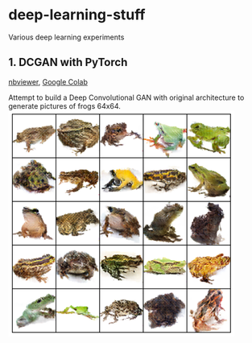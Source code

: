 # deep-learning-stuff
Various deep learning experiments

## 1. DCGAN with PyTorch

[nbviewer](https://nbviewer.jupyter.org/github/andrii0yerko/deep-learning-stuff/blob/main/01_DCGAN_with_PyTorch.ipynb), [Google Colab](https://colab.research.google.com/github/andrii0yerko/deep-learning-stuff/blob/main/01_DCGAN_with_PyTorch.ipynb)

Attempt to build a Deep Convolutional GAN with original architecture to generate pictures of frogs 64x64.
![](pictures/01_DCGAN_with_PyTorch.png)